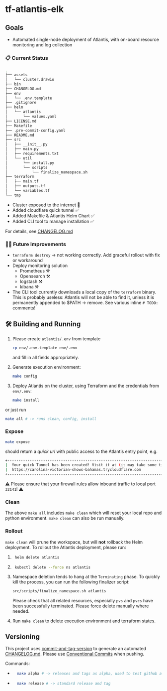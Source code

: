 # tf-atlantis-elk

## Goals

* Automated single-node deployment of Atlantis, with on-board resource monitoring and log collection

### 📋 Current Status
```bash
.
├── assets
│   └── cluster.drawio
├── bin
├── CHANGELOG.md
├── env
│   └── .env.template
├── .gitignore
├── helm
│   └── atlantis
│       └── values.yaml
├── LICENSE.md
├── Makefile
├── .pre-commit-config.yaml
├── README.md
├── src
│   ├── __init__.py
│   ├── main.py
│   ├── requirements.txt
│   └── util
│       └── install.py
│       └── scripts
│           └── finalize_namespace.sh
├── terraform
│   ├── main.tf
│   ├── outputs.tf
│   └── variables.tf
└── tmp
```

* Cluster exposed to the internet 🎉
* Added cloudflare quick tunnel ✅
* Added Makefile & Atlantis Helm Chart ✅
* Added CLI tool to manage installation ✅

For details, see [CHANGELOG.md](CHANGELOG.md)

### 🧑‍🏭 Future Improvements

* `terraform destroy` -> not working correctly. Add graceful rollout with fix or workaround
* Deploy monitoring solution
    * Prometheus ⚒️
    * Opensearch ⚒️
    * logstash ⚒️
    * kibana ⚒️
* The CLI tool currently downloads a local copy of the `terraform` binary.
  This is probably useless: Atlantis will not be able to find it, unless it is permanently appended to $PATH -> remove.
See various inline `# TODO:` comments!

## 🛠️ Building and Running

1. Please create `atlantis/.env` from template
    ```bash
    cp env/.env.template env/.env
    ```
    and fill in all fields appropriately.

2. Generate execution environment:
    ```bash
    make config
    ```

3. Deploy Atlantis on the cluster, using Terraform and the credentials from `env/.env`:
    ```bash
    make install
    ```
or just run

```bash
make all # -> runs clean, config, install
```

### Expose

```bash
make expose
```
should return a *quick url* with public access to the Atlantis entry point, e.g.
```bash
+--------------------------------------------------------------------------------------------+
|  Your quick Tunnel has been created! Visit it at (it may take some time to be reachable):  |
|  https://carolina-victorian-shows-bahamas.trycloudflare.com                                |
+--------------------------------------------------------------------------------------------+
```

⚠️ Please ensure that your firewall rules allow inbound traffic to local port `32141`! ⚠️

### Clean

The above `make all` includes `make clean` which will reset your local repo and python environment. `make clean` can also be run manually.

### Rollout

`make clean` will prune the workspace, but will **not** rollback the Helm deployment. To rollout the Atlantis deployment, please run:

1. ```bash
    helm delete atlantis
    ```
2. ```bash
    kubectl delete --force ns atlantis
    ```
3. Namespace deletion tends to hang at the `Terminating` phase. To quickly kill the process, you can run the following finalizer script:
    ```bash
    src/scripts/finalize_namespace.sh atlantis
    ```
   Please check that all related resources, especially `pvs` and `pvcs` have been successfully terminated. Please force delete manually where needed.

4. Run `make clean` to delete execution environment and terraform states.

## Versioning

This project uses [commit-and-tag-version](https://github.com/absolute-version/commit-and-tag-version) to generate an automated [CHANGELOG.md](CHANGELOG.md).
Please use [Conventional Commits](https://www.conventionalcommits.org/en/v1.0.0/#summary) when pushing.

Commands:

* ```bash
    make alpha # -> releases and tags as alpha, used to test github actions
    ```

* ```bash
    make release # -> standard release and tag
    ```
